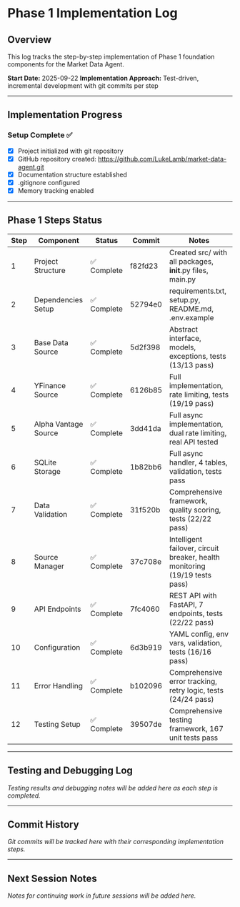 # Phase 1 Implementation Log

## Overview

This log tracks the step-by-step implementation of Phase 1 foundation components for the Market Data Agent.

**Start Date:** 2025-09-22
**Implementation Approach:** Test-driven, incremental development with git commits per step

---

## Implementation Progress

### Setup Complete ✅

- [x] Project initialized with git repository
- [x] GitHub repository created: <https://github.com/LukeLamb/market-data-agent.git>
- [x] Documentation structure established
- [x] .gitignore configured
- [x] Memory tracking enabled

---

## Phase 1 Steps Status

| Step | Component | Status | Commit | Notes |
|------|-----------|--------|--------|-------|
| 1 | Project Structure | ✅ Complete | f82fd23 | Created src/ with all packages, **init**.py files, main.py |
| 2 | Dependencies Setup | ✅ Complete | 52794e0 | requirements.txt, setup.py, README.md, .env.example |
| 3 | Base Data Source | ✅ Complete | 5d2f398 | Abstract interface, models, exceptions, tests (13/13 pass) |
| 4 | YFinance Source | ✅ Complete | 6126b85 | Full implementation, rate limiting, tests (19/19 pass) |
| 5 | Alpha Vantage Source | ✅ Complete | 3dd41da | Full async implementation, dual rate limiting, real API tested |
| 6 | SQLite Storage | ✅ Complete | 1b82bb6 | Full async handler, 4 tables, validation, tests pass |
| 7 | Data Validation | ✅ Complete | 31f520b | Comprehensive framework, quality scoring, tests (22/22 pass) |
| 8 | Source Manager | ✅ Complete | 37c708e | Intelligent failover, circuit breaker, health monitoring (19/19 tests pass) |
| 9 | API Endpoints | ✅ Complete | 7fc4060 | REST API with FastAPI, 7 endpoints, tests (22/22 pass) |
| 10 | Configuration | ✅ Complete | 6d3b919 | YAML config, env vars, validation, tests (16/16 pass) |
| 11 | Error Handling | ✅ Complete | b102096 | Comprehensive error tracking, retry logic, tests (24/24 pass) |
| 12 | Testing Setup | ✅ Complete | 39507de | Comprehensive testing framework, 167 unit tests pass |

---

## Testing and Debugging Log

*Testing results and debugging notes will be added here as each step is completed.*

---

## Commit History

*Git commits will be tracked here with their corresponding implementation steps.*

---

## Next Session Notes

*Notes for continuing work in future sessions will be added here.*
